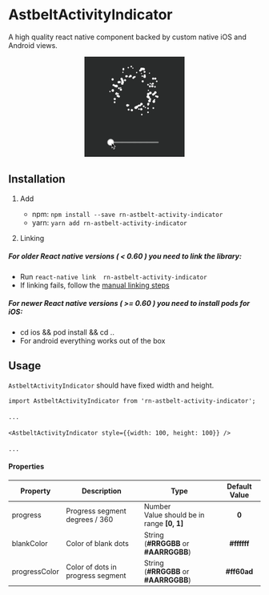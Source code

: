 # AstbeltActivityIndicator
A high quality react native component backed by custom native iOS and Android views.

<p align="center">
<img src="https://raw.githubusercontent.com/githuboftigran/rn-astbelt-activity-indicator/master/demo_android.gif" width="200" height="200">
</p>

## Installation
1. Add

   * npm: `npm install --save rn-astbelt-activity-indicator`
   * yarn: `yarn add rn-astbelt-activity-indicator`

2. Linking

##### For older React native versions ( < 0.60 ) you need to link the library: 

   - Run `react-native link  rn-astbelt-activity-indicator`
   - If linking fails, follow the
     [manual linking steps](https://facebook.github.io/react-native/docs/linking-libraries-ios.html#manual-linking)

##### For newer React native versions ( >= 0.60 ) you need to install pods for iOS:
   - cd ios && pod install && cd ..
   - For android everything works out of the box

## Usage

```AstbeltActivityIndicator``` should have fixed width and height.

```
import AstbeltActivityIndicator from 'rn-astbelt-activity-indicator';

...

<AstbeltActivityIndicator style={{width: 100, height: 100}} />

...
```

#### Properties

| Property |      Description      | Type | Default Value |
|----------|-----------------------|------|:-------------:|
| progress | Progress segment degrees / 360 | Number<br/>Value should be in range **[0, 1]** | **0** |
| blankColor |  Color of blank dots | String<br/>(**#RRGGBB** or **#AARRGGBB**) | **#ffffff** |
| progressColor |  Color of dots in progress segment | String<br/>(**#RRGGBB** or **#AARRGGBB**) | **#ff60ad** |
